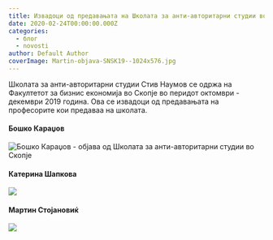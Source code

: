```yaml
---
title: Извадоци од предавањата на Школата за анти-авторитарни студии во Скопје
date: 2020-02-24T00:00:00.000Z
categories:
  - блог
  - novosti
author: Default Author
coverImage: Martin-objava-SNSK19--1024x576.jpg
---
```


Школата за анти-авторитарни студии Стив Наумов се одржа на Факултетот за бизнис економија во Скопје во перидот октомври - декември 2019 година. Ова се извадоци од предавањата на професорите кои предаваа на школата.

#### Бошко Караџов

![Бошко Караџов - објава од Школата за анти-авторитарни студии во Скопје](http://libertaniabackup.local/wp-content/uploads/2020/02/Bosko-objava-SNSK19--1024x576.jpg)

#### Катерина Шапкова

![](http://libertaniabackup.local/wp-content/uploads/2020/02/Katerina-objava-SNSK19--1024x576.jpg)

#### Мартин Стојановиќ

![](http://libertaniabackup.local/wp-content/uploads/2020/02/Martin-objava-SNSK19--1024x576.jpg)
